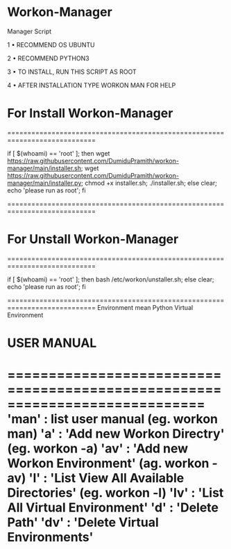 # Workon-Manager

Manager Script

1 • RECOMMEND OS UBUNTU

2 • RECOMMEND PYTHON3

3 • TO INSTALL, RUN THIS SCRIPT AS ROOT

4 • AFTER INSTALLATION TYPE WORKON MAN FOR HELP

# For Install Workon-Manager
============================================================================

if [ $(whoami) == 'root' ]; then wget https://raw.githubusercontent.com/DumiduPramith/workon-manager/main/installer.sh; wget https://raw.githubusercontent.com/DumiduPramith/workon-manager/main/installer.py; chmod +x installer.sh; ./installer.sh; else clear; echo 'please run as root'; fi

============================================================================

# For Unstall Workon-Manager
============================================================================

if [ $(whoami) == 'root' ]; then bash /etc/workon/unstaller.sh; else clear; echo 'please run as root'; fi

============================================================================
Environment mean Python Virtual Environment

# USER MANUAL
============================================================================
    'man' : list user manual (eg. workon man)
    'a' : 'Add new Workon Directry' (eg. workon -a)
    'av' : 'Add new Workon Environment' (ag. workon -av)
    'l' : 'List View All Available Directories' (eg. workon -l)
    'lv' : 'List All Virtual Environment' 
    'd' : 'Delete Path'
    'dv' : 'Delete Virtual Environments'
============================================================================